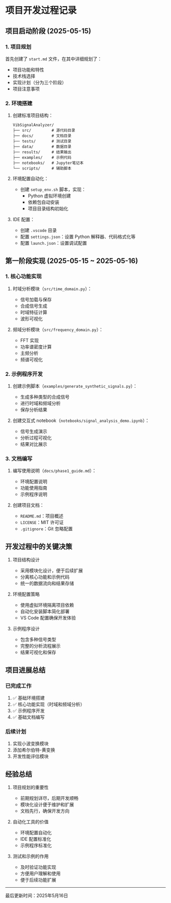 # 项目开发过程记录

## 项目启动阶段 (2025-05-15)

### 1. 项目规划

首先创建了 `start.md` 文件，在其中详细规划了：

- 项目功能和特性
- 技术栈选择
- 实现计划（分为三个阶段）
- 项目注意事项

### 2. 环境搭建

1. 创建标准项目结构：

    ```
    VibSignalAnalyzer/
    ├── src/         # 源代码目录
    ├── docs/        # 文档目录
    ├── tests/       # 测试目录
    ├── data/        # 数据目录
    ├── results/     # 结果输出
    ├── examples/    # 示例代码
    ├── notebooks/   # Jupyter笔记本
    └── scripts/     # 辅助脚本
    ```

2. 环境配置自动化：

    - 创建 `setup_env.sh` 脚本，实现：
        - Python 虚拟环境创建
        - 依赖包自动安装
        - 项目目录结构初始化

3. IDE 配置：

    - 创建 `.vscode` 目录
    - 配置 `settings.json`：设置 Python 解释器、代码格式化等
    - 配置 `launch.json`：设置调试配置

## 第一阶段实现 (2025-05-15 ~ 2025-05-16)

### 1. 核心功能实现

1. 时域分析模块（`src/time_domain.py`）：

    - 信号加载与保存
    - 合成信号生成
    - 时域特征计算
    - 波形可视化

2. 频域分析模块（`src/frequency_domain.py`）：

    - FFT 实现
    - 功率谱密度计算
    - 主频分析
    - 频谱可视化

### 2. 示例程序开发

1. 创建示例脚本（`examples/generate_synthetic_signals.py`）：

    - 生成多种类型的合成信号
    - 进行时域和频域分析
    - 保存分析结果

2. 创建交互式 notebook（`notebooks/signal_analysis_demo.ipynb`）：

    - 信号生成演示
    - 分析过程可视化
    - 结果对比展示

### 3. 文档编写

1. 编写使用说明（`docs/phase1_guide.md`）：

    - 环境配置说明
    - 功能使用指南
    - 示例程序说明

2. 创建项目文档：

    - `README.md`：项目概述
    - `LICENSE`：MIT 许可证
    - `.gitignore`：Git 忽略配置

## 开发过程中的关键决策

1. 项目结构设计

    - 采用模块化设计，便于后续扩展
    - 分离核心功能和示例代码
    - 统一的数据流向和结果存储

2. 环境配置策略

    - 使用虚拟环境隔离项目依赖
    - 自动化安装脚本简化部署
    - VS Code 配置确保开发体验

3. 示例程序设计

    - 包含多种信号类型
    - 完整的分析流程展示
    - 结果可视化和保存

## 项目进展总结

### 已完成工作

1. ✅ 基础环境搭建
2. ✅ 核心功能实现（时域和频域分析）
3. ✅ 示例程序开发
4. ✅ 基础文档编写

### 后续计划

1. 实现小波变换模块
2. 添加希尔伯特-黄变换
3. 开发性能评估模块

## 经验总结

1. 项目规划的重要性

    - 前期规划详尽，后期开发顺畅
    - 模块化设计便于维护和扩展
    - 文档先行，确保开发方向

2. 自动化工具的价值

    - 环境配置自动化
    - IDE 配置标准化
    - 示例程序标准化

3. 测试和示例的作用

    - 及时验证功能实现
    - 方便用户理解和使用
    - 便于后续功能扩展

---

最后更新时间：2025年5月16日
